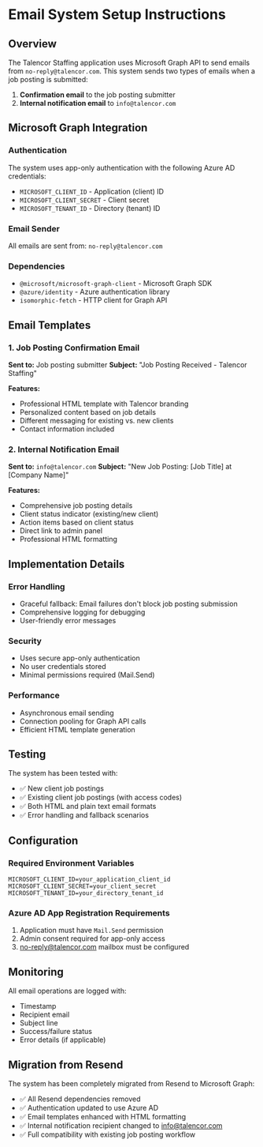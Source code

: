 # Email System Setup Instructions

## Overview

The Talencor Staffing application uses Microsoft Graph API to send emails from
`no-reply@talencor.com`. This system sends two types of emails when a job
posting is submitted:

1. **Confirmation email** to the job posting submitter
2. **Internal notification email** to `info@talencor.com`

## Microsoft Graph Integration

### Authentication

The system uses app-only authentication with the following Azure AD credentials:

- `MICROSOFT_CLIENT_ID` - Application (client) ID
- `MICROSOFT_CLIENT_SECRET` - Client secret
- `MICROSOFT_TENANT_ID` - Directory (tenant) ID

### Email Sender

All emails are sent from: `no-reply@talencor.com`

### Dependencies

- `@microsoft/microsoft-graph-client` - Microsoft Graph SDK
- `@azure/identity` - Azure authentication library
- `isomorphic-fetch` - HTTP client for Graph API

## Email Templates

### 1. Job Posting Confirmation Email

**Sent to:** Job posting submitter **Subject:** "Job Posting Received - Talencor
Staffing"

**Features:**

- Professional HTML template with Talencor branding
- Personalized content based on job details
- Different messaging for existing vs. new clients
- Contact information included

### 2. Internal Notification Email

**Sent to:** `info@talencor.com` **Subject:** "New Job Posting: [Job Title] at
[Company Name]"

**Features:**

- Comprehensive job posting details
- Client status indicator (existing/new client)
- Action items based on client status
- Direct link to admin panel
- Professional HTML formatting

## Implementation Details

### Error Handling

- Graceful fallback: Email failures don't block job posting submission
- Comprehensive logging for debugging
- User-friendly error messages

### Security

- Uses secure app-only authentication
- No user credentials stored
- Minimal permissions required (Mail.Send)

### Performance

- Asynchronous email sending
- Connection pooling for Graph API calls
- Efficient HTML template generation

## Testing

The system has been tested with:

- ✅ New client job postings
- ✅ Existing client job postings (with access codes)
- ✅ Both HTML and plain text email formats
- ✅ Error handling and fallback scenarios

## Configuration

### Required Environment Variables

```
MICROSOFT_CLIENT_ID=your_application_client_id
MICROSOFT_CLIENT_SECRET=your_client_secret
MICROSOFT_TENANT_ID=your_directory_tenant_id
```

### Azure AD App Registration Requirements

1. Application must have `Mail.Send` permission
2. Admin consent required for app-only access
3. <no-reply@talencor.com> mailbox must be configured

## Monitoring

All email operations are logged with:

- Timestamp
- Recipient email
- Subject line
- Success/failure status
- Error details (if applicable)

## Migration from Resend

The system has been completely migrated from Resend to Microsoft Graph:

- ✅ All Resend dependencies removed
- ✅ Authentication updated to use Azure AD
- ✅ Email templates enhanced with HTML formatting
- ✅ Internal notification recipient changed to <info@talencor.com>
- ✅ Full compatibility with existing job posting workflow
